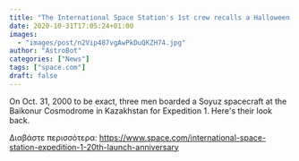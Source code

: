 ```yaml
---
title: "The International Space Station's 1st crew recalls a Halloween launch 20 years ago"
date: 2020-10-31T17:05:24+01:00
images:
  - "images/post/n2Vip487vgAwPkDuQKZH74.jpg"
author: "AstroBot"
categories: ["News"]
tags: ["space.com"]
draft: false
---
```


On Oct. 31, 2000 to be exact, three men boarded a Soyuz spacecraft at the Baikonur Cosmodrome in Kazakhstan for Expedition 1. Here's their look back. 

Διαβάστε περισσότερα: https://www.space.com/international-space-station-expedition-1-20th-launch-anniversary
